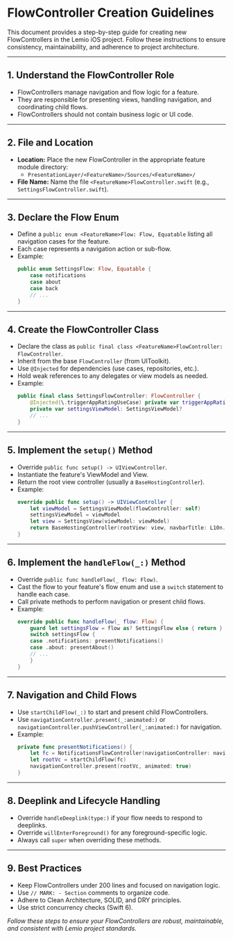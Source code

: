# FlowController Creation Guidelines

This document provides a step-by-step guide for creating new FlowControllers in the Lemio iOS project. Follow these instructions to ensure consistency, maintainability, and adherence to project architecture.

---

## 1. **Understand the FlowController Role**
- FlowControllers manage navigation and flow logic for a feature.
- They are responsible for presenting views, handling navigation, and coordinating child flows.
- FlowControllers should not contain business logic or UI code.

---

## 2. **File and Location**
- **Location:** Place the new FlowController in the appropriate feature module directory:
  - `PresentationLayer/<FeatureName>/Sources/<FeatureName>/`
- **File Name:** Name the file `<FeatureName>FlowController.swift` (e.g., `SettingsFlowController.swift`).

---

## 3. **Declare the Flow Enum**
- Define a `public enum <FeatureName>Flow: Flow, Equatable` listing all navigation cases for the feature.
- Each case represents a navigation action or sub-flow.
- Example:
  ```swift
  public enum SettingsFlow: Flow, Equatable {
      case notifications
      case about
      case back
      // ...
  }
  ```

---

## 4. **Create the FlowController Class**
- Declare the class as `public final class <FeatureName>FlowController: FlowController`.
- Inherit from the base `FlowController` (from UIToolkit).
- Use `@Injected` for dependencies (use cases, repositories, etc.).
- Hold weak references to any delegates or view models as needed.
- Example:
  ```swift
  public final class SettingsFlowController: FlowController {
      @Injected(\.triggerAppRatingUseCase) private var triggerAppRatingUseCase
      private var settingsViewModel: SettingsViewModel?
      // ...
  }
  ```

---

## 5. **Implement the `setup()` Method**
- Override `public func setup() -> UIViewController`.
- Instantiate the feature's ViewModel and View.
- Return the root view controller (usually a `BaseHostingController`).
- Example:
  ```swift
  override public func setup() -> UIViewController {
      let viewModel = SettingsViewModel(flowController: self)
      settingsViewModel = viewModel
      let view = SettingsView(viewModel: viewModel)
      return BaseHostingController(rootView: view, navbarTitle: L10n.settings_title)
  }
  ```

---

## 6. **Implement the `handleFlow(_:)` Method**
- Override `public func handleFlow(_ flow: Flow)`.
- Cast the flow to your feature's flow enum and use a `switch` statement to handle each case.
- Call private methods to perform navigation or present child flows.
- Example:
  ```swift
  override public func handleFlow(_ flow: Flow) {
      guard let settingsFlow = flow as? SettingsFlow else { return }
      switch settingsFlow {
      case .notifications: presentNotifications()
      case .about: presentAbout()
      // ...
      }
  }
  ```

---

## 7. **Navigation and Child Flows**
- Use `startChildFlow(_:)` to start and present child FlowControllers.
- Use `navigationController.present(_:animated:)` or `navigationController.pushViewController(_:animated:)` for navigation.
- Example:
  ```swift
  private func presentNotifications() {
      let fc = NotificationsFlowController(navigationController: navigationController)
      let rootVc = startChildFlow(fc)
      navigationController.present(rootVc, animated: true)
  }
  ```

---

## 8. **Deeplink and Lifecycle Handling**
- Override `handleDeeplink(type:)` if your flow needs to respond to deeplinks.
- Override `willEnterForeground()` for any foreground-specific logic.
- Always call `super` when overriding these methods.

---

## 9. **Best Practices**
- Keep FlowControllers under 200 lines and focused on navigation logic.
- Use `// MARK: - Section` comments to organize code.
- Adhere to Clean Architecture, SOLID, and DRY principles.
- Use strict concurrency checks (Swift 6).

*Follow these steps to ensure your FlowControllers are robust, maintainable, and consistent with Lemio project standards.*